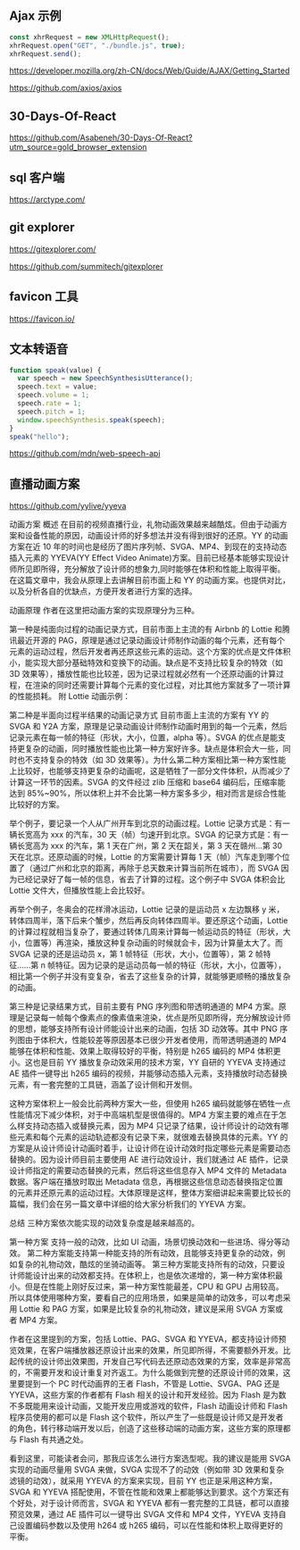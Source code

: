 ## Ajax 示例

```js
const xhrRequest = new XMLHttpRequest();
xhrRequest.open("GET", "./bundle.js", true);
xhrRequest.send();
```

https://developer.mozilla.org/zh-CN/docs/Web/Guide/AJAX/Getting_Started

https://github.com/axios/axios

## 30-Days-Of-React

https://github.com/Asabeneh/30-Days-Of-React?utm_source=gold_browser_extension

## sql 客户端

https://arctype.com/

## git explorer

https://gitexplorer.com/

https://github.com/summitech/gitexplorer

## favicon 工具

https://favicon.io/

## 文本转语音

```js
function speak(value) {
  var speech = new SpeechSynthesisUtterance();
  speech.text = value;
  speech.volume = 1;
  speech.rate = 1;
  speech.pitch = 1;
  window.speechSynthesis.speak(speech);
}
speak("hello");
```


https://github.com/mdn/web-speech-api

## 直播动画方案

https://github.com/yylive/yyeva

动画方案
概述
在目前的视频直播行业，礼物动画效果越来越酷炫。但由于动画方案和设备性能的原因，动画设计师的好多想法并没有得到很好的还原。YY 的动画方案在近 10 年的时间也是经历了图片序列帧、SVGA、MP4、到现在的支持动态插入元素的 YYEVA(YY Effect Video Animate)方案。目前已经基本能够实现设计师所见即所得，充分解放了设计师的想象力,同时能够在体积和性能上取得平衡。 在这篇文章中，我会从原理上去讲解目前市面上和 YY 的动画方案。也提供对比，以及分析各自的优缺点，方便开发者进行方案的选择。

动画原理
作者在这里把动画方案的实现原理分为三种。

第一种是纯面向过程的动画记录方式，目前市面上主流的有 Airbnb 的 Lottie 和腾讯最近开源的 PAG，原理是通过记录动画设计师制作动画的每个元素，还有每个元素的运动过程，然后开发者再还原这些元素的运动。这个方案的优点是文件体积小，能实现大部分基础特效和变换下的动画。缺点是不支持比较复杂的特效（如 3D 效果等），播放性能也比较差，因为记录过程就必然有一个还原动画的计算过程，在渲染的同时还需要计算每个元素的变化过程，对比其他方案就多了一项计算的性能损耗。 附 Lottie 动画示例：

第二种是半面向过程半结果的动画记录方式 目前市面上主流的方案有 YY 的 SVGA 和 Y2A 方案，原理是记录动画设计师制作动画时用到的每一个元素，然后记录元素在每一帧的特征（形状，大小，位置，alpha 等）。SVGA 的优点是能支持更复杂的动画，同时播放性能也比第一种方案好许多。缺点是体积会大一些，同时也不支持复杂的特效（如 3D 效果等）。为什么第二种方案相比第一种方案性能上比较好，也能够支持更复杂的动画呢，这是牺牲了一部分文件体积，从而减少了计算这一环节的因素。SVGA 的文件经过 zlib 压缩和 base64 编码后，压缩率能达到 85%~90%，所以体积上并不会比第一种方案多多少，相对而言是综合性能比较好的方案。

举个例子，要记录一个人从广州开车到北京的动画过程。Lottie 记录方式是：有一辆长宽高为 xxx 的汽车，30 天（帧）匀速开到北京。SVGA 的记录方式是：有一辆长宽高为 xxx 的汽车，第 1 天在广州，第 2 天在韶关，第 3 天在赣州…第 30 天在北京。还原动画的时候，Lottie 的方案需要计算每 1 天（帧）汽车走到哪个位置了（通过广州和北京的距离，再除于总天数来计算当前所在城市），而 SVGA 因为已经记录好了每一帧的信息，省去了计算的过程。这个例子中 SVGA 体积会比 Lottie 文件大，但播放性能上会比较好。

再举个例子，冬奥会的花样滑冰运动，Lottie 记录的是运动员 x 左边飘移 y 米，转体四周半，落下后来个蟹步，然后再反向转体四周半。要还原这个动画，Lottie 的计算过程就相当复杂了，要通过转体几周来计算每一帧运动员的特征（形状，大小，位置等）再渲染，播放这种复杂动画的时候就会卡，因为计算量太大了。而 SVGA 记录的还是运动员 x，第 1 帧特征（形状，大小，位置等），第 2 帧特征......第 n 帧特征。因为记录的是运动员每一帧的特征（形状，大小，位置等），相比第一个例子并没有变复杂，省去了这些复杂的计算，就能够更顺畅的播放复杂的动画。

第三种是记录结果方式，目前主要有 PNG 序列图和带透明通道的 MP4 方案。原理是记录每一帧每个像素点的像素值来渲染，优点是所见即所得，充分解放设计师的思想，能够支持所有设计师能设计出来的动画，包括 3D 动效等。其中 PNG 序列图由于体积大，性能较差等原因基本已很少开发者使用，而带透明通道的 MP4 能够在体积和性能、效果上取得较好的平衡，特别是 h265 编码的 MP4 体积更小。这也是目前 YY 播放复杂动效采用的技术方案，YY 自研的 YYEVA 支持通过 AE 插件一键导出 h265 编码的视频，并能够动态插入元素，支持播放时动态替换元素，有一套完整的工具链，涵盖了设计侧和开发侧。

这种方案体积上一般会比前两种方案大一些，但使用 h265 编码就能够在牺牲一点性能情况下减少体积，对于中高端机型是很值得的。MP4 方案主要的难点在于怎么样支持动态插入或替换元素，因为 MP4 只记录了结果，设计师设计的动效有哪些元素和每个元素的运动轨迹都没有记录下来，就很难去替换具体的元素。YY 的方案是从设计师设计动画时着手，让设计师在设计动效时指定哪些元素是需要动态替换的。因为设计师目前主要使用 AE 进行动效设计，我们就通过 AE 插件，记录设计师指定的需要动态替换的元素，然后将这些信息存入 MP4 文件的 Metadata 数据。客户端在播放时取出 Metadata 信息，再根据这些信息动态替换指定位置的元素并还原元素的运动过程。大体原理是这样，整体方案细讲起来需要比较长的篇幅，我们会在另一篇文章中详细的给大家分析我们的 YYEVA 方案。

总结
三种方案依次能实现的动效复杂度是越来越高的。

第一种方案 支持一般的动效，比如 UI 动画，场景切换动效和一些进场、得分等动效。
第二种方案能支持第一种能支持的所有动效，且能够支持更复杂的动效，例如复杂的礼物动效，酷炫的坐骑动画等。
第三种方案能支持所有的动效，只要设计师能设计出来的动效都支持。在体积上，也是依次递增的，第一种方案体积最小。但是在性能上刚好反过来，第一种方案性能最差，CPU 和 GPU 占用较高。
所以具体使用哪种方案，要看自己的应用场景，如果是简单的动效多，可以考虑采用 Lottie 和 PAG 方案，如果是比较复杂的礼物动效，建议是采用 SVGA 方案或者 MP4 方案。

作者在这里提到的方案，包括 Lottie、PAG、SVGA 和 YYEVA，都支持设计师预览效果，在客户端播放器还原设计出来的效果，所见即所得，不需要额外开发。比起传统的设计师出效果图，开发自己写代码去还原动态效果的方案，效率是非常高的，不需要开发和设计重复对齐返工。为什么能做到完整的还原设计师的效果，这里要提到一个 PC 时代动画界的王者 Flash，不管是 Lottie、SVGA、PAG 还是 YYEVA，这些方案的作者都有 Flash 相关的设计和开发经验。因为 Flash 是为数不多既能用来设计动画，又能开发应用或游戏的软件，Flash 动画设计师和 Flash 程序员使用的都可以是 Flash 这个软件，所以产生了一些既是设计师又是开发者的角色，转行移动端开发以后，创造了这些移动端的动画方案，这些方案的原理都与 Flash 有共通之处。

看到这里，可能读者会问，那我应该怎么进行方案选型呢。我的建议是能用 SVGA 实现的动画尽量用 SVGA 来做，SVGA 实现不了的动效（例如带 3D 效果和复杂滤镜的动效），就采用 YYEVA 的方案来实现，目前 YY 也正是采用这种方案，SVGA 和 YYEVA 搭配使用，不管在性能和效果上都能够达到要求。这个方案还有个好处，对于设计师而言，SVGA 和 YYEVA 都有一套完整的工具链，都可以直接预览效果，通过 AE 插件可以一键导出 SVGA 文件和 MP4 文件，YYEVA 支持自己设置编码参数以及使用 h264 或 h265 编码，可以在性能和体积上取得更好的平衡。
